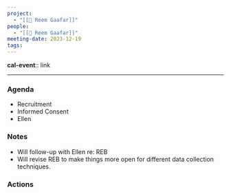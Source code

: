 ```yaml
---
project:
  - "[[🍎 Reem Gaafar]]"
people:
  - "[[🍎 Reem Gaafar]]"
meeting-date: 2023-12-19
tags: 
---
```

**cal-event**:: link

---
### Agenda 
- Recruitment
- Informed Consent 
- Ellen 

### Notes 
- Will follow-up with Ellen re: REB 
- Will revise REB to make things more open for different data collection techniques. 

### Actions 

